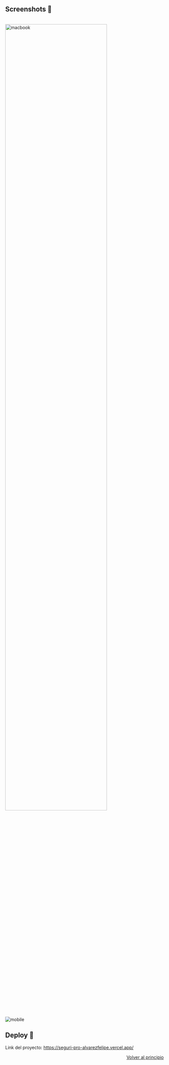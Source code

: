 <a name="readme-top"></a>

## Screenshots 👀
<br />
<img src="https://i.ibb.co/8gfcMQR/macbook.png" alt="macbook" border="0" width="80%">

<br />
<br />

![mobile](https://user-images.githubusercontent.com/94803906/224511726-b67c6359-a498-4f65-8001-c75e90d7430a.svg)

## Deploy 🚀
Link del proyecto: https://seguri-pro-alvarezfelipe.vercel.app/


<p align="right"><a href="#readme-top">Volver al principio</a></p>
